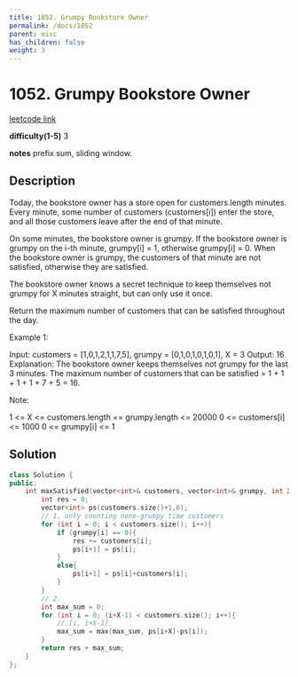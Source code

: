```yaml
---
title: 1052. Grumpy Bookstore Owner
permalink: /docs/1052
parent: misc
has_children: false
weight: 3
---
```

# 1052. Grumpy Bookstore Owner
[leetcode link](https://leetcode.com/problems/grumpy-bookstore-owner/)

**difficulty(1-5)** 
3

**notes** 
prefix sum, sliding window.

## Description
Today, the bookstore owner has a store open for customers.length minutes.  Every minute, some number of customers (customers[i]) enter the store, and all those customers leave after the end of that minute.

On some minutes, the bookstore owner is grumpy.  If the bookstore owner is grumpy on the i-th minute, grumpy[i] = 1, otherwise grumpy[i] = 0.  When the bookstore owner is grumpy, the customers of that minute are not satisfied, otherwise they are satisfied.

The bookstore owner knows a secret technique to keep themselves not grumpy for X minutes straight, but can only use it once.

Return the maximum number of customers that can be satisfied throughout the day.

 

Example 1:

Input: customers = [1,0,1,2,1,1,7,5], grumpy = [0,1,0,1,0,1,0,1], X = 3
Output: 16
Explanation: The bookstore owner keeps themselves not grumpy for the last 3 minutes. 
The maximum number of customers that can be satisfied = 1 + 1 + 1 + 1 + 7 + 5 = 16.
 

Note:

1 <= X <= customers.length == grumpy.length <= 20000
0 <= customers[i] <= 1000
0 <= grumpy[i] <= 1


## Solution
```c++
class Solution {
public:
    int maxSatisfied(vector<int>& customers, vector<int>& grumpy, int X) {
        int res = 0;
        vector<int> ps(customers.size()+1,0);
        // 1. only counting none-grumpy time customers
        for (int i = 0; i < customers.size(); i++){
            if (grumpy[i] == 0){
                res += customers[i];
                ps[i+1] = ps[i];
            }
            else{
                ps[i+1] = ps[i]+customers[i];
            }
        }
        // 2. 
        int max_sum = 0;
        for (int i = 0; (i+X-1) < customers.size(); i++){
            // [i, i+X-1]
            max_sum = max(max_sum, ps[i+X]-ps[i]);
        }
        return res + max_sum;
    }
};
``` 

<!-- 
Default label
{: .label }

Blue label
{: .label .label-blue }

Stable
{: .label .label-green }

New release
{: .label .label-purple }

Coming soon
{: .label .label-yellow }

Deprecated
{: .label .label-red } -->
